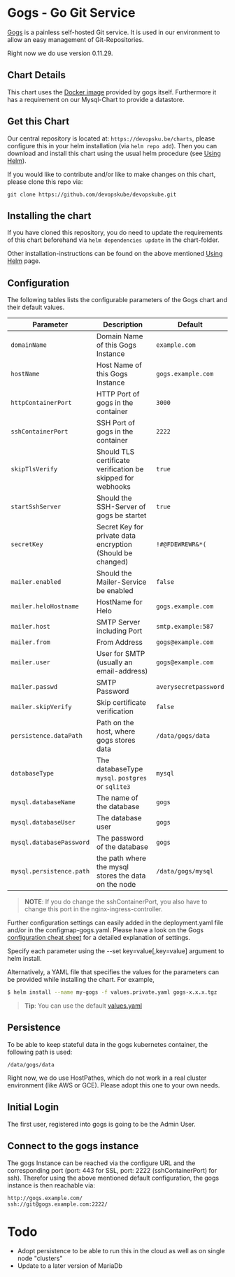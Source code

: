 # Gogs - Go Git Service

[Gogs](https://gogs.io/) is a painless self-hosted Git service. It is used in our environment to allow an easy management of Git-Repositories.

Right now we do use version 0.11.29.

## Chart Details

This chart uses the [Docker image](https://hub.docker.com/r/gogs/gogs/) provided by gogs itself. Furthermore it has a requirement on our Mysql-Chart to provide a datastore.

## Get this Chart

Our central repository is located at: `https://devopsku.be/charts`, please configure this in your helm installation (via `helm repo add`). Then you can download and install this chart using the usual helm procedure (see [Using Helm](https://github.com/kubernetes/helm/blob/master/docs/using_helm.md)).

If you would like to contribute and/or like to make changes on this chart, please clone this repo via:

`git clone https://github.com/devopskube/devopskube.git`

## Installing the chart

If you have cloned this repository, you do need to update the requirements of this chart beforehand via `helm dependencies update` in the chart-folder.

Other installation-instructions can be found on the above mentioned [Using Helm](https://github.com/kubernetes/helm/blob/master/docs/using_helm.md) page.

## Configuration

The following tables lists the configurable parameters of the Gogs chart and their default values.

|Parameter|Description|Default|
|---------|-----------|-------|
| `domainName`|Domain Name of this Gogs Instance|`example.com`|
| `hostName`|Host Name of this Gogs Instance|`gogs.example.com`|
| `httpContainerPort`|HTTP Port of gogs in the container|`3000`|
| `sshContainerPort`|SSH Port of gogs in the container|`2222`|
| `skipTlsVerify`|Should TLS certificate verification be skipped for webhooks|`true`|
| `startSshServer`|Should the SSH-Server of gogs be startet|`true`|
| `secretKey`|Secret Key for private data encryption (Should be changed)|`!#@FDEWREWR&*(`|
| `mailer.enabled`|Should the Mailer-Service be enabled|`false`|
| `mailer.heloHostname`|HostName for Helo|`gogs.example.com`|
| `mailer.host`|SMTP Server including Port|`smtp.example:587`|
| `mailer.from`|From Address|`gogs@example.com`|
| `mailer.user`|User for SMTP (usually an email-address)|`gogs@example.com`|
| `mailer.passwd`|SMTP Password|`averysecretpassword`|
| `mailer.skipVerify`|Skip certificate verification|`false`|
| `persistence.dataPath`|Path on the host, where gogs stores data|`/data/gogs/data`|
| `databaseType`|The databaseType `mysql`. `postgres` or `sqlite3`|`mysql`|
| `mysql.databaseName`|The name of the database|`gogs`|
| `mysql.databaseUser`|The database user|`gogs`|
| `mysql.databasePassword`|The password of the database|`gogs`|
| `mysql.persistence.path`|the path where the mysql stores the data on the  node|`/data/gogs/mysql`|

> **NOTE**: If you do change the sshContainerPort, you also have to change this port in the nginx-ingress-controller.

Further configuration settings can easily added in the deployment.yaml file and/or in the configmap-gogs.yaml. Please have a look on the Gogs [configuration cheat sheet](https://gogs.io/docs/advanced/configuration_cheat_sheet.html) for a detailed explanation of settings.

Specify each parameter using the --set key=value[,key=value] argument to helm install.

Alternatively, a YAML file that specifies the values for the parameters can be provided while installing the chart. For example,

```bash
$ helm install --name my-gogs -f values.private.yaml gogs-x.x.x.tgz
```

> **Tip**: You can use the default [values.yaml](values.yaml)

## Persistence

To be able to keep stateful data in the gogs kubernetes container, the following path is used:

```
/data/gogs/data
```

Right now, we do use HostPathes, which do not work in a real cluster environment (like AWS or GCE). Please adopt this one to your own needs.

## Initial Login

The first user, registered into gogs is going to be the Admin User.

## Connect to the gogs instance

The gogs Instance can be reached via the configure URL and the corresponding port (port: 443 for SSL, port: 2222 (sshContainerPort) for ssh). Therefor using the above mentioned default configuration, the gogs instance is then reachable via:

```
http://gogs.example.com/
ssh://git@gogs.example.com:2222/
```


# Todo

* Adopt persistence to be able to run this in the cloud as well as on single node "clusters"
* Update to a later version of MariaDb
